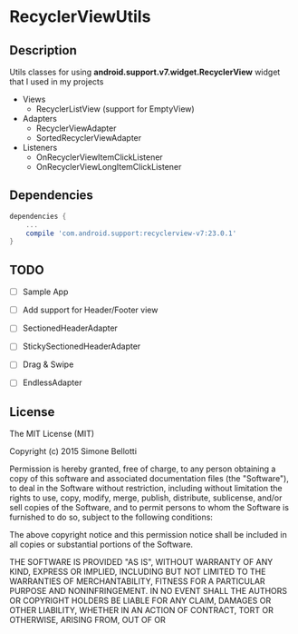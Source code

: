 RecyclerViewUtils
=================

Description
-----------

Utils classes for using **android.support.v7.widget.RecyclerView** widget 
that I used in my projects

* Views
    - RecyclerListView (support for EmptyView)
* Adapters
    - RecyclerViewAdapter
    - SortedRecyclerViewAdapter
* Listeners
    - OnRecyclerViewItemClickListener
    - OnRecyclerViewLongItemClickListener

Dependencies
------------
```gradle
dependencies {
    ...
    compile 'com.android.support:recyclerview-v7:23.0.1'
}
```

TODO
------------

- [ ] Sample App
- [ ] Add support for Header/Footer view
- [ ] SectionedHeaderAdapter
- [ ] StickySectionedHeaderAdapter
- [ ] Drag & Swipe
- [ ] EndlessAdapter



License
-------

The MIT License (MIT)

Copyright (c) 2015 Simone Bellotti

Permission is hereby granted, free of charge, to any person obtaining a copy
of this software and associated documentation files (the "Software"), to deal
in the Software without restriction, including without limitation the rights
to use, copy, modify, merge, publish, distribute, sublicense, and/or sell
copies of the Software, and to permit persons to whom the Software is
furnished to do so, subject to the following conditions:

The above copyright notice and this permission notice shall be included in all
copies or substantial portions of the Software.

THE SOFTWARE IS PROVIDED "AS IS", WITHOUT WARRANTY OF ANY KIND, EXPRESS OR
IMPLIED, INCLUDING BUT NOT LIMITED TO THE WARRANTIES OF MERCHANTABILITY,
FITNESS FOR A PARTICULAR PURPOSE AND NONINFRINGEMENT. IN NO EVENT SHALL THE
AUTHORS OR COPYRIGHT HOLDERS BE LIABLE FOR ANY CLAIM, DAMAGES OR OTHER
LIABILITY, WHETHER IN AN ACTION OF CONTRACT, TORT OR OTHERWISE, ARISING FROM,
OUT OF OR 